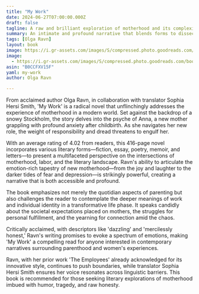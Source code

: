 ```yaml
---
title: "My Work"
date: 2024-06-27T07:00:00.000Z
draft: false
tagline: A raw and brilliant exploration of motherhood and its complexities.
summary: An intimate and profound narrative that blends forms to dissect motherhood, identity, and the nature of work itself.
tags: [Olga Ravn]
layout: book
image: https://i.gr-assets.com/images/S/compressed.photo.goodreads.com/books/1695159477l/193767162._SX98_.jpg
image: 
  - https://i.gr-assets.com/images/S/compressed.photo.goodreads.com/books/1695159477l/193767162._SX98_.jpg
asin: "B0CCFXV15F"
yaml: my-work
author: Olga Ravn

---
```


From acclaimed author Olga Ravn, in collaboration with translator Sophia Hersi Smith, 'My Work' is a radical novel that unflinchingly addresses the experience of motherhood in a modern world. Set against the backdrop of a snowy Stockholm, the story delves into the psyche of Anna, a new mother grappling with profound anxiety after childbirth. As she navigates her new role, the weight of responsibility and dread threatens to engulf her.

With an average rating of 4.02 from readers, this 416-page novel incorporates various literary forms—fiction, essay, poetry, memoir, and letters—to present a multifaceted perspective on the intersections of motherhood, labor, and the literary landscape. Ravn's ability to articulate the emotion-rich tapestry of new motherhood—from the joy and laughter to the darker tides of fear and depression—is strikingly powerful, creating a narrative that is both accessible and profound.

The book emphasizes not merely the quotidian aspects of parenting but also challenges the reader to contemplate the deeper meanings of work and individual identity in a transformative life phase. It speaks candidly about the societal expectations placed on mothers, the struggles for personal fulfillment, and the yearning for connection amid the chaos.

Critically acclaimed, with descriptors like 'dazzling' and 'mercilessly honest,' Ravn's writing promises to evoke a spectrum of emotions, making 'My Work' a compelling read for anyone interested in contemporary narratives surrounding parenthood and women's experiences.

Ravn, with her prior work 'The Employees' already acknowledged for its innovative style, continues to push boundaries, while translator Sophia Hersi Smith ensures her voice resonates across linguistic barriers. This book is recommended for those seeking literary explorations of motherhood imbued with humor, tragedy, and raw honesty.